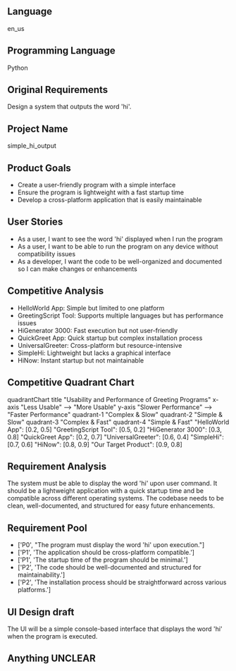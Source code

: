 ## Language

en_us

## Programming Language

Python

## Original Requirements

Design a system that outputs the word 'hi'.

## Project Name

simple_hi_output

## Product Goals

- Create a user-friendly program with a simple interface
- Ensure the program is lightweight with a fast startup time
- Develop a cross-platform application that is easily maintainable

## User Stories

- As a user, I want to see the word 'hi' displayed when I run the program
- As a user, I want to be able to run the program on any device without compatibility issues
- As a developer, I want the code to be well-organized and documented so I can make changes or enhancements

## Competitive Analysis

- HelloWorld App: Simple but limited to one platform
- GreetingScript Tool: Supports multiple languages but has performance issues
- HiGenerator 3000: Fast execution but not user-friendly
- QuickGreet App: Quick startup but complex installation process
- UniversalGreeter: Cross-platform but resource-intensive
- SimpleHi: Lightweight but lacks a graphical interface
- HiNow: Instant startup but not maintainable

## Competitive Quadrant Chart

quadrantChart
    title "Usability and Performance of Greeting Programs"
    x-axis "Less Usable" --> "More Usable"
    y-axis "Slower Performance" --> "Faster Performance"
    quadrant-1 "Complex & Slow"
    quadrant-2 "Simple & Slow"
    quadrant-3 "Complex & Fast"
    quadrant-4 "Simple & Fast"
    "HelloWorld App": [0.2, 0.5]
    "GreetingScript Tool": [0.5, 0.2]
    "HiGenerator 3000": [0.3, 0.8]
    "QuickGreet App": [0.2, 0.7]
    "UniversalGreeter": [0.6, 0.4]
    "SimpleHi": [0.7, 0.6]
    "HiNow": [0.8, 0.9]
    "Our Target Product": [0.9, 0.8]

## Requirement Analysis

The system must be able to display the word 'hi' upon user command. It should be a lightweight application with a quick startup time and be compatible across different operating systems. The codebase needs to be clean, well-documented, and structured for easy future enhancements.

## Requirement Pool

- ['P0', "The program must display the word 'hi' upon execution."]
- ['P1', 'The application should be cross-platform compatible.']
- ['P1', 'The startup time of the program should be minimal.']
- ['P2', 'The code should be well-documented and structured for maintainability.']
- ['P2', 'The installation process should be straightforward across various platforms.']

## UI Design draft

The UI will be a simple console-based interface that displays the word 'hi' when the program is executed.

## Anything UNCLEAR



